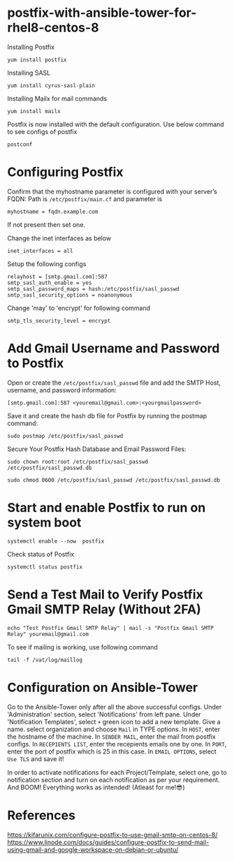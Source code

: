 # postfix-with-ansible-tower-for-rhel8-centos-8

Installing Postfix
```
yum install postfix
```

Installing SASL
```
yum install cyrus-sasl-plain
```

Installing Mailx for mail commands
```
yum install mailx
```
Postfix is now installed with the default configuration. 
Use below command to see configs of postfix
```
postconf
```

# Configuring Postfix

Confirm that the myhostname parameter is configured with your server’s FQDN: Path is `/etc/postfix/main.cf` and parameter is
```
myhostname = fqdn.example.com
```
If not present then set one.

Change the inet interfaces as below
```
inet_interfaces = all
```

Setup the following configs
```
relayhost = [smtp.gmail.com]:587
smtp_sasl_auth_enable = yes
smtp_sasl_password_maps = hash:/etc/postfix/sasl_passwd
smtp_sasl_security_options = noanonymous
```
Change 'may' to 'encrypt' for following command
```
smtp_tls_security_level = encrypt
```

# Add Gmail Username and Password to Postfix
  
Open or create the ```/etc/postfix/sasl_passwd``` file and add the SMTP Host, username, and password information:
```
[smtp.gmail.com]:587 <youremail@gmail.com>:<yourgmailpassword>  
``` 
Save it and create the hash db file for Postfix by running the postmap command:
```
sudo postmap /etc/postfix/sasl_passwd
```
Secure Your Postfix Hash Database and Email Password Files:
```
sudo chown root:root /etc/postfix/sasl_passwd /etc/postfix/sasl_passwd.db
```
```
sudo chmod 0600 /etc/postfix/sasl_passwd /etc/postfix/sasl_passwd.db
```

# Start and enable Postfix to run on system boot
```
systemctl enable --now  postfix
```

Check status of Postfix
```
systemctl status postfix
```

# Send a Test Mail to Verify Postfix Gmail SMTP Relay (Without 2FA)
```
echo "Test Postfix Gmail SMTP Relay" | mail -s "Postfix Gmail SMTP Relay" youremail@gmail.com
```

To see if mailing is working, use following command
```
tail -f /vat/log/maillog
```
# Configuration on Ansible-Tower

Go to the Ansible-Tower only after all the above successful configs.
Under 'Administration' section, select 'Notifications' from left pane.
Under 'Notification Templates', select `+` green icon to add a new template.
Give a name. select organization and choose `Mail` in TYPE options.
In `HOST`, enter the hostname of the machine.
In `SENDER MAIL`, enter the mail from postfix configs.
In `RECEPIENTS LIST`, enter the recepients emails one by one.
In `PORT`, enter the port of postfix which is 25 in this case.
In `EMAIL OPTIONS`, select `Use TLS`
and save it!

In order to activate notifications for each Project/Template, select one, go to notification section and turn on each notification as per your requirement.
And BOOM! Everything works as intended! 
(Atleast for me!😎)

# References
https://kifarunix.com/configure-postfix-to-use-gmail-smtp-on-centos-8/
https://www.linode.com/docs/guides/configure-postfix-to-send-mail-using-gmail-and-google-workspace-on-debian-or-ubuntu/
